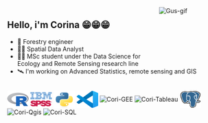 <div>
  <img align="right" alt="Gus-gif" height="120" width="150" src="https://media.tenor.com/drzSGxNJG3sAAAAi/cbse-tayari.gif">
</div>

## Hello, i'm Corina 😁😁😁

- 🌳 Forestry engineer
- 👩‍💻 Spatial Data Analyst
- 👩‍🎓 MSc student under the Data Science for Ecology and Remote Sensing research line
- 🛰 I'm working on Advanced Statistics, remote sensing and GIS 


<div style="display: inline_block"><br>
  <img align="center" alt="Cori-R" height="40" width="50" src="https://raw.githubusercontent.com/devicons/devicon/master/icons/r/r-original.svg">
  <img align="center" alt="Cori-SPSS" height="40" width="50" src="https://github.com/devicons/devicon/blob/master/icons/spss/spss-original.svg">
  <img align="center" alt="Cori-Python" height="40" width="50" src="https://raw.githubusercontent.com/devicons/devicon/master/icons/python/python-original.svg">
  <img align="center" alt="Cori-VScode" height="40" width="50" src="https://github.com/devicons/devicon/blob/master/icons/vscode/vscode-original.svg">
  <img align="center" alt="Cori-GEE" height="40" width="80" src="https://www.linuxadictos.com/wp-content/uploads/GoogleEarthEngine-1024x491.jpg.webp">
  <img align="center" alt="Cori-Tableau" height="40" width="80" src="https://assets.blogs.bsu.edu/wp-content/uploads/sites/38/2023/02/24133338/Tableau-Logo-1024x576.png">
  <img align="center" alt="Cori-Postgre" height="40" width="50" src="https://raw.githubusercontent.com/devicons/devicon/master/icons/postgresql/postgresql-original.svg">
  <img align="center" alt="Cori-Qgis" height="40" width="50" src="https://upload.wikimedia.org/wikipedia/commons/9/91/QGIS_logo_new.svg">
  <img align="center" alt="Cori-SQL" height="40" width="50" src="https://www.svgrepo.com/show/331760/sql-database-generic.svg">
</div>

##



